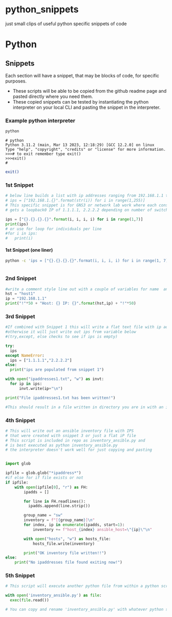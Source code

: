 # python_snippets
just small clips of useful python specific snippets of code

# Python

## Snippets

Each section will have a snippet, that may be blocks of code, for specific purposes.
* These scripts will be able to be copied from the github readme page and pasted directly where you need them.
* These copied snippets can be tested by instantiating the python interpreter on your local CLI and pasting the snippet in the interpreter.
### Example python interpreter

```bash
python

```

```
# python
Python 3.11.2 (main, Mar 13 2023, 12:18:29) [GCC 12.2.0] on linux
Type "help", "copyright", "credits" or "license" for more information.
>>># to exit remember type exit()
>>>exit()
#

```
```bash
exit()

```

### 1st Snippet 
```python
# below line builds a list with ip addresses ranging from 192.168.1.1 to 192.168.1.254
# ips = ["192.168.1.{}".format(str(i)) for i in range(1,255)]
# This specific snippet is for GNS3 or network lab work where each consecutive device 
# gets a loopback0 IP of 1.1.1.1, 2.2.2.2 depending on number of switch

ips = ["{}.{}.{}.{}".format(i, i, i, i) for i in range(1,7)]
print(ips)
# or use for loop for individuals per line
#for i in ips:
#	print(i)


```
#### 1st Snippet (one liner)
```bash
python -c 'ips = ["{}.{}.{}.{}".format(i, i, i, i) for i in range(1, 7)]; [print(ip) for ip in ips]'



```
### 2nd Snippet
```python
#write a comment style line out with a couple of variables for name  and IP
hst = "host1"
ip = "192.168.1.1"
print("!"*50 + "Host: {} IP: {}".format(hst,ip) + "!"*50)

```

### 3rd Snippet
```python
#If combined with Snippet 1 this will write a flat text file with ip addresses in it from ips
#otherwise it will just write out ips from variable below
#(try,except, else checks to see if ips is empty)

try:
  ips
except NameError:
  ips = ["1.1.1.1","2.2.2.2"]
else:
  print("ips are populated from snippet 1")

with open("ipaddresses1.txt", "w") as invt:
  for ip in ips:
	  invt.write(ip+"\n")

print("File ipaddresses1.txt has been written!")

#This should result in a file written in directory you are in with an ip per line

```
### 4th Snippet
```python
# This will write out an ansible inventory file with IPS 
# that were created with snippet 3 or just a flat iP file
# This script is included in repo as inventory_ansible.py and
# is best executed as python inventory_ansible.py
# the interpreter doesn't work well for just copying and pasting


import glob

ipfile = glob.glob("*ipaddress*")
#if else for if file exists or not
if ipfile:
    with open(ipfile[0], "r") as FH:
        ipadds = []

        for line in FH.readlines():
          ipadds.append(line.strip())

        group_name = "sw"
        inventory = f"[{group_name}]\n"
        for index, ip in enumerate(ipadds, start=1):
            inventory += f"host_{index} ansible_host=\"{ip}\"\n"

        with open("hosts", "w") as hosts_file:
            hosts_file.write(inventory)

        print("OK inventory file written!!")
else:
    print("No ipaddresses file found exiting now!")

```
### 5th Snippet

```python
# This script will execute another python file from within a python script or interpreter

with open('inventory_ansible.py') as file:
  exec(file.read())

# You can copy and rename 'inventory_ansible.py' with whatever python script you need to execute

```

